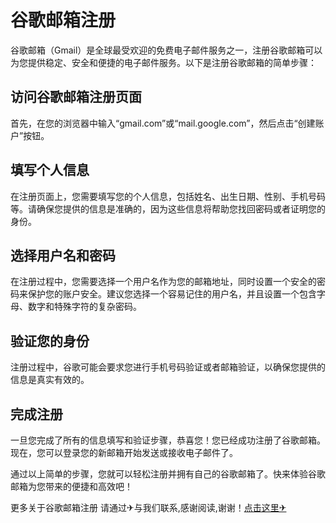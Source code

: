 # 谷歌邮箱注册

谷歌邮箱（Gmail）是全球最受欢迎的免费电子邮件服务之一，注册谷歌邮箱可以为您提供稳定、安全和便捷的电子邮件服务。以下是注册谷歌邮箱的简单步骤：

## 访问谷歌邮箱注册页面
首先，在您的浏览器中输入“gmail.com”或“mail.google.com”，然后点击“创建账户”按钮。

## 填写个人信息
在注册页面上，您需要填写您的个人信息，包括姓名、出生日期、性别、手机号码等。请确保您提供的信息是准确的，因为这些信息将帮助您找回密码或者证明您的身份。

## 选择用户名和密码
在注册过程中，您需要选择一个用户名作为您的邮箱地址，同时设置一个安全的密码来保护您的账户安全。建议您选择一个容易记住的用户名，并且设置一个包含字母、数字和特殊字符的复杂密码。

## 验证您的身份
注册过程中，谷歌可能会要求您进行手机号码验证或者邮箱验证，以确保您提供的信息是真实有效的。

## 完成注册
一旦您完成了所有的信息填写和验证步骤，恭喜您！您已经成功注册了谷歌邮箱。现在，您可以登录您的新邮箱开始发送或接收电子邮件了。

通过以上简单的步骤，您就可以轻松注册并拥有自己的谷歌邮箱了。快来体验谷歌邮箱为您带来的便捷和高效吧！

更多关于谷歌邮箱注册 请通过✈与我们联系,感谢阅读,谢谢！[点击这里✈](https://t.me/sjlmbot)
